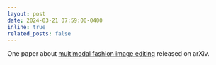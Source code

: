 ```yaml
---
layout: post
date: 2024-03-21 07:59:00-0400
inline: true
related_posts: false
---
```


One paper about [multimodal fashion image editing](https://arxiv.org/abs/2403.14828) released on arXiv.
